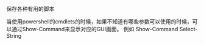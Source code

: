 保存各种有用的脚本

当使用powershell的cmdlets的时候，如果不知道有哪些参数可以使用的时候，可以通过Show-Command来显示对应的GUI画面。
例如 Show-Command Select-String


